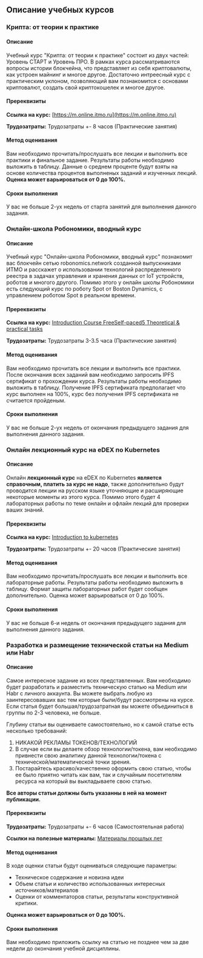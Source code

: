 ## Описание учебных курсов

### Крипта: от теории к практике
#### Описание
Учебный курс "Крипта: от теории к практике" состоит из двух частей: Уровень СТАРТ и Уровень ПРО. В рамках курса рассматриваются вопросы истории блокчейна, что представляет из себя криптовалюты, как устроен майнинг и многое другое.
Достаточно интреесный курс с практическим уклоном, позволяющий вам познакомится с основами криптовалют, создать свой криптокошелек и многое другое.

#### Пререквизиты
**Ссылка на курс:** [https://m.online.itmo.ru](https://m.online.itmo.ru)

**Трудозатраты:** Трудозатраты +- 8 часов (Практические занятия)

#### Метод оценивания
Вам необходимо прочитать/прослушать все лекции и выполнить все практики и финальное задание. Результаты работы необходимо выложить в таблицу. Данные о среднем проценте будут взяты на основе количества процентов выполненых заданий и изученных лекций.
**Оценка может варьироваться от 0 до 100%.**

#### Сроки выполнения
У вас не больше 2-ух недель от старта занятий для выполнения данного задания. 

### Онлайн-школа Робономики, вводный курс
#### Описание
Учебный курс "Онлайн-школа Робономики, вводный курс" познакомит вас блокчейн сетью robonomics.network созданной выпускниками ИТМО и расскажет о использовании технологий распределенного реестра в задачах управления и хранения данных от IoT устройств, роботов и многого другого. Помимо этого у онлайн школы Робономики есть следующий курс по роботу Spot от Boston Dynamics, с управлением роботом Spot в реальном времени.

#### Пререквизиты
**Ссылка на курс:** [Introduction Course FreeSelf-paced5 Theoretical & practical tasks](https://robonomics.academy/online-courses/introduction-course)

**Трудозатраты:**  Трудозатраты 3-3.5 часа (Практические занятия)

#### Метод оценивания
Вам необходимо прочитать все лекции и выполнить все практики. После окончания всех заданий вам необходимо запросить IPFS сертификат о прохождении курса. Результаты работы необходимо выложить в таблицу. Получение IPFS сертификата предполагает что курс выполнен на 100%, курс без получения IPFS сертификата не считается пройденым.

#### Сроки выполнения
У вас не больше 2-ух недель от окончания предыдущего задания для выполнения данного задания. 

### Онлайн лекционный курс на eDEX по Kubernetes
#### Описание
Онлайн **лекционный курс** на eDEX по Kubernetes **является справочным, платить за курс не надо**, также дополнительно будут проводится лекции на русском языке уточняющие и расширяющие некоторые моменты из этого курса. Помимо этого будет 4 лабораторных работы по теме онлайн и офлайн лекций для проверки ваших знаний.
#### Пререквизиты
**Ссылка на курс:** [Introduction to kubernetes](https://www.edx.org/course/introduction-to-kubernetes)

**Трудозатраты:** Трудозатраты +- 20 часов (Практические занятия)

#### Метод оценивания
Вам необходимо прочитать/прослушать все лекции и выполнить все лабораторные работы. Результаты работы необходимо выложить в таблицу. Формат защиты лабораторных работ будет сообщен дополнительно.
Оценка может варьироваться от 0 до 100%.

#### Сроки выполнения
У вас не больше 6-и недель от окончания предыдущего задания для выполнения данного задания. 

### Разработка и размещение технической статьи на Medium или Habr
#### Описание
Самое интересное задание из всех представленных. Вам необходимо будет разработать и разместить техническую статью на Medium или Habr с личного аккаунта. Вы можете выбрать любую из заинтересовавших вас тем которые были/будут рассмотрены на курсе. Если статья будет большая/трудозатратная вы можете объединиться в группы по 2-3 человека, не больше. 

Глубину статьи вы оцениваете самостоятельно, но к самой статье есть несколько требований:

1. НИКАКОЙ РЕКЛАМЫ ТОКЕНОВ/ТЕХНОЛОГИЙ
2. В случае если вы делаете обзор технологии/токена, вам необходимо привнести свою аналитику данной технологии/токена с технической/математической точки зрения.
3. Постарайтесь красиво/качественно оформить свою статью, чтобы ее было приятно читать как вам, так и случайным посетителям ресурса на который вы выкладываете свою статью. 


**Все авторы статьи должны быть указанны в ней на момент публикации.**
#### Пререквизиты
**Трудозатраты:** Трудозатраты +- 6 часов (Самостоятельная работа)

**Ссылки на полезные материалы:** [Материалы прошлых лет](https://itmo-ict-faculty.github.io/introduction-to-distributed-technologies/student_case/itmo2022_2023/itmo2022_2023/)

#### Метод оценивания
В ходе оценки статьи будут оцениваться следующие параметры:

- Техническое содержание и новизна идеи
- Объем статьи и количество  использованных интересных источников/материалов
- Оценки от комментаторов статьи, результаты конструктивной критики.

**Оценка может варьироваться от 0 до 100%.**

#### Сроки выполнения
Вам необходимо приложить ссылку на статью не позднее чем за две недели до окончания учебной дисциплины. 